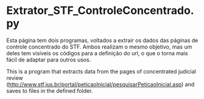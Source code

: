 # Extrator_STF_ControleConcentrado.py
Esta página tem dois programas, voltados a extrair os dados das páginas de controle concentrado do STF. 
Ambos realizam o mesmo objetivo, mas um deles tem visíveis os códigos para a definição do url, o que o torna mais fácil de adaptar para outros usos.

This is a program that extracts data from the pages of concentrated judicial review (http://www.stf.jus.br/portal/peticaoInicial/pesquisarPeticaoInicial.asp) and saves to files in the defined folder.
